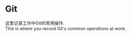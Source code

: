 # Git

这里记录工作中Git的常用操作.          
This is where you record Git's common operations at work.        
